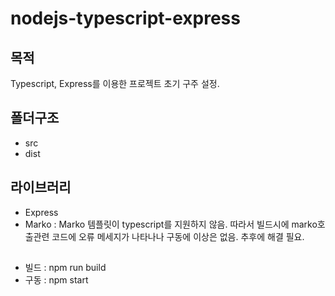 # nodejs-typescript-express

## 목적
Typescript, Express를 이용한 프로젝트 초기 구주 설정.

## 폴더구조
* src
* dist


## 라이브러리
* Express
* Marko : Marko 템플릿이 typescript를 지원하지 않음. 따라서 빌드시에 marko호출관련 코드에 오류 메세지가 나타나나 구동에 이상은 없음. 추후에 해결 필요.

## 
* 빌드 : npm run build
* 구동 : npm start

